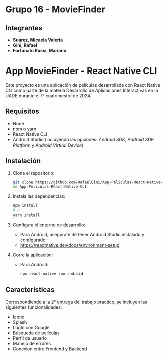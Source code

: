 # Grupo 16 - MovieFinder

## Integrantes

- **Suárez, Micaela Valeria**
- **Gini, Rafael**
- **Fortunato Rossi, Mariano**

# App MovieFinder - React Native CLI

Este proyecto es una aplicación de películas desarrollada con React Native CLI como parte de la materia Desarrollo de Aplicaciones Interactivas en la UADE durante el 1° cuatrimestre de 2024.

## Requisitos

- Node
- npm o yarn
- React Native CLI
- Android Studio (incluyendo las opciones: *Android SDK*, *Android SDK Platform* y *Android Virtual Device*)

## Instalación

1. Clona el repositorio:
    ```sh
    git clone https://github.com/RafaelGini/App-Peliculas-React-Native-CLI.git
    cd App-Peliculas-React-Native-CLI
    ```

2. Instala las dependencias:
    ```sh
    npm install
    # o
    yarn install
    ```

3. Configura el entorno de desarrollo:
    - Para Android, asegúrate de tener Android Studio instalado y configurado:
    - https://reactnative.dev/docs/environment-setup

4. Corre la aplicación:
    - Para Android:
        ```sh
        npx react-native run-android
        ```

## Características

Correspondiendo a la 2° entrega del trabajo practico, se incluyen las siguientes funcionalidades:

- Icono
- Splash
- LogIn con Google
- Búsqueda de películas
- Perfil de usuario
- Manejo de errores
- Conexion entre Frontend y Backend
